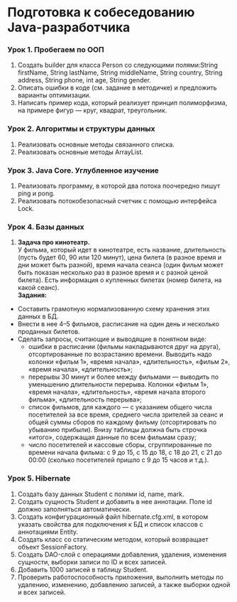 # Подготовка к собеседованию Java-разработчика

### Урок 1. Пробегаем по ООП
1. Создать builder для класса Person со следующими полями:String firstName, String lastName, String middleName, String country, String address, String phone, int age, String gender.
2. Описать ошибки в коде (см. задание в методичке) и предложить варианты оптимизации.
3. Написать пример кода, который реализует принцип полиморфизма, на примере фигур — круг, квадрат, треугольник.

### Урок 2. Алгоритмы и структуры данных
1. Реализовать основные методы связанного списка.
2. Реализовать основные методы ArrayList.

### Урок 3. Java Core. Углубленное изучение
1. Реализовать программу, в которой два потока поочередно пишут ping и pong.
2. Реализовать потокобезопасный счетчик с помощью интерфейса Lock.

### Урок 4. Базы данных
1. **Задача про кинотеатр.**  
   У фильма, который идет в кинотеатре, есть название,
   длительность (пусть будет 60, 90 или 120 минут),
   цена билета (в разное время и дни может быть разной),
   время начала сеанса (один фильм может быть показан несколько раз в разное время и с разной ценой билета).
   Есть информация о купленных билетах (номер билета, на какой сеанс).  
   **Задания:**
- Составить грамотную нормализованную схему хранения этих данных в БД.
- Внести в нее 4–5 фильмов, расписание на один день и несколько проданных билетов.
- Сделать запросы, считающие и выводящие в понятном виде:
    * ошибки в расписании (фильмы накладываются друг на друга), отсортированные по возрастанию времени. Выводить надо колонки «фильм 1», «время начала», «длительность», «фильм 2», «время начала», «длительность»;
    * перерывы 30 минут и более между фильмами — выводить по уменьшению длительности перерыва. Колонки «фильм 1», «время начала», «длительность», «время начала второго фильма», «длительность перерыва»;
    * список фильмов, для каждого — с указанием общего числа посетителей за все время, среднего числа зрителей за сеанс и общей суммы сборов по каждому фильму (отсортировать по убыванию прибыли). Внизу таблицы должна быть строчка «итого», содержащая данные по всем фильмам сразу;
    * число посетителей и кассовые сборы, сгруппированные по времени начала фильма: с 9 до 15, с 15 до 18, с 18 до 21, с 21 до 00:00 (сколько посетителей пришло с 9 до 15 часов и т.д.).

### Урок 5. Hibernate
1. Создать базу данных Student с полями id, name, mark.
2. Создать сущность Student и добавить в нее аннотации. Поле id должно заполняться автоматически.
3. Создать конфигурационный файл hibernate.cfg.xml, в котором указать свойства для подключения к БД и список классов с аннотациями Entity.
4. Создать класс со статическим методом, который возвращает объект SessionFactory.
5. Создать DAO-слой с операциями добавления, удаления, изменения сущности, выборки записи по ID и всех записей.
6. Добавить 1000 записей в таблицу Student.
7. Проверить работоспособность приложения, выполнить методы по удалению, изменению, добавлению записей, а также выборки одной и всех записей.